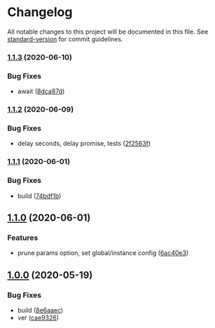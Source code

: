 # Changelog

All notable changes to this project will be documented in this file. See [standard-version](https://github.com/conventional-changelog/standard-version) for commit guidelines.

### [1.1.3](https://github.com/freedomsex/axios-rest-api/compare/v1.1.2...v1.1.3) (2020-06-10)


### Bug Fixes

* await ([8dca87d](https://github.com/freedomsex/axios-rest-api/commit/8dca87d549386fbb6dcccdc19d48a989165c5869))

### [1.1.2](https://github.com/freedomsex/axios-rest-api/compare/v1.1.1...v1.1.2) (2020-06-09)


### Bug Fixes

* delay seconds, delay promise, tests ([2f2563f](https://github.com/freedomsex/axios-rest-api/commit/2f2563fa287ec4b90af8b7be2790a7e38375b6f7))

### [1.1.1](https://github.com/freedomsex/axios-rest-api/compare/v1.1.0...v1.1.1) (2020-06-01)


### Bug Fixes

* build ([74bdf1b](https://github.com/freedomsex/axios-rest-api/commit/74bdf1b621886bc6d4c5a4be0abdc70dd2c6505b))

## [1.1.0](https://github.com/freedomsex/axios-rest-api/compare/v1.0.0...v1.1.0) (2020-06-01)


### Features

* prune params option, set global/instance config ([6ac40e3](https://github.com/freedomsex/axios-rest-api/commit/6ac40e3cecf266d8d3f5e8ceffef856de11ebc4f))

## [1.0.0](https://github.com/freedomsex/axios-rest-api/compare/v0.1.16...v1.0.0) (2020-05-19)


### Bug Fixes

* build ([8e6aaec](https://github.com/freedomsex/axios-rest-api/commit/8e6aaec5c586db7dc17709b2da6832bc4262472e))
* ver ([cae9326](https://github.com/freedomsex/axios-rest-api/commit/cae9326e47a4f8ba148aac2d84b71823b174d843))
